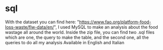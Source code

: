 # sql
With the dataset you can find here: "https://www.fao.org/platform-food-loss-waste/flw-data/en/", I used MySQL to make an analysis about the food wastage all around the world.
Inside the zip file, you can find two .sql files which are one, the query to make the table, and the second one, all the queries to do all my analysis
Available in English and Italian
